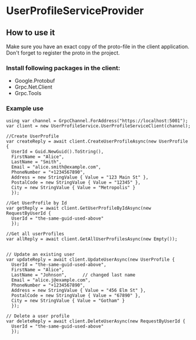 # UserProfileServiceProvider

## How to use it

Make sure you have an exact copy of the proto-file in the client application. Don't forget to register the proto in the project.

### Install following packages in the client:
- Google.Protobuf
- Grpc.Net.Client
- Grpc.Tools

### Example use

```
using var channel = GrpcChannel.ForAddress("https://localhost:5001");
var client = new UserProfileService.UserProfileServiceClient(channel);

//Create UserProfile
var createReply = await client.CreateUserProfileAsync(new UserProfile {
  UserId = Guid.NewGuid().ToString(),
  FirstName = "Alice",
  LastName = "Smith",
  Email = "alice.smith@example.com",
  PhoneNumber = "+1234567890",
  Address = new StringValue { Value = "123 Main St" },
  PostalCode = new StringValue { Value = "12345" },
  City = new StringValue { Value = "Metropolis" }
  });

//Get UserProfile by Id
var getReply = await client.GetUserProfileByIdAsync(new RequestByUserId {
  UserId = "the-same-guid-used-above"
  });

//Get all userProfiles
var allReply = await client.GetAllUserProfilesAsync(new Empty());


// Update an existing user
var updateReply = await client.UpdateUserAsync(new UserProfile {
  UserId = "the-same-guid-used-above",
  FirstName = "Alice",
  LastName = "Johnson",      // changed last name
  Email = "alice.j@example.com",
  PhoneNumber = "+1234567890",
  Address = new StringValue { Value = "456 Elm St" },
  PostalCode = new StringValue { Value = "67890" },
  City = new StringValue { Value = "Gotham" }
  });

// Delete a user profile
var deleteReply = await client.DeleteUserAsync(new RequestByUserId {
  UserId = "the-same-guid-used-above"
  });
```
